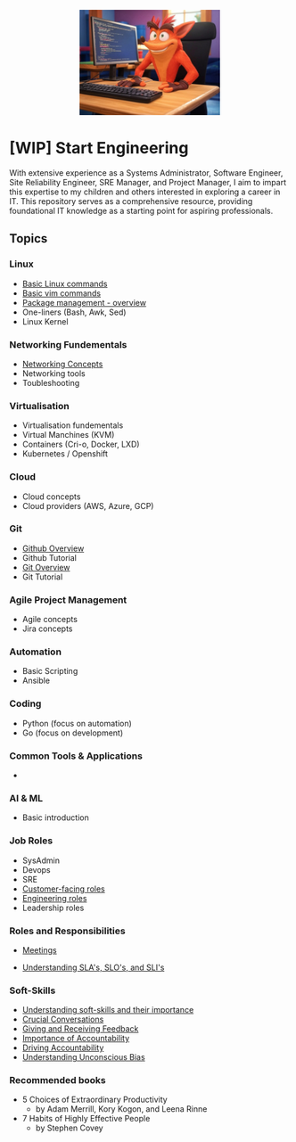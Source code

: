 <div style="width:50%; margin: auto;">

![Screenshot of Crash Bandicoot Coding.](images/crash_image.jpg)
 
</div>

# [WIP] Start Engineering
With extensive experience as a Systems Administrator, Software Engineer, Site Reliability Engineer, SRE Manager, and Project Manager, I aim to impart this expertise to my children and others interested in exploring a career in IT. This repository serves as a comprehensive resource, providing foundational IT knowledge as a starting point for aspiring professionals.

## Topics

### Linux
- [Basic Linux commands](examples/basic_linux_commands.md)
- [Basic vim commands](resources/vim_commands.md) 
- [Package management - overview](resources/package_management.md)
- One-liners (Bash, Awk, Sed)
- Linux Kernel

### Networking Fundementals
- [Networking Concepts](resources/networking_concepts.md)
- Networking tools
- Toubleshooting

### Virtualisation
- Virtualisation fundementals
- Virtual Manchines (KVM)
- Containers (Cri-o, Docker, LXD)
- Kubernetes / Openshift

### Cloud
- Cloud concepts
- Cloud providers (AWS, Azure, GCP)

### Git 
- [Github Overview](docs/github_overview.md)
- Github Tutorial
- [Git Overview](docs/git_overview.md)
- Git Tutorial 

### Agile Project Management
- Agile concepts
- Jira concepts

### Automation
- Basic Scripting
- Ansible

### Coding
- Python (focus on automation)
- Go (focus on development)

### Common Tools & Applications
- 

### AI & ML
- Basic introduction

### Job Roles
- SysAdmin
- Devops
- SRE
- [Customer-facing roles](resources/customer_facing_roles.md)
- [Engineering roles](resources/software_eng_roles.md)
- Leadership roles

### Roles and Responsibilities
- [Meetings](resources/meeting_types.md)


- [Understanding SLA's, SLO's, and SLI's](resources/sla_slo_sli.md)
 
### Soft-Skills
- [Understanding soft-skills and their importance](resources/understanding_soft_skills.md)
- [Crucial Conversations](resources/crucial_conversations.md) 
- [Giving and Receiving Feedback](resources/giving_receiving_feedback.md)
- [Importance of Accountability](resources/importance_of_accountability.md)
- [Driving Accountability](resources/driving_accountability.md)
- [Understanding Unconscious Bias](resources/unconscious_bias.md)

### Recommended books
- 5 Choices of Extraordinary Productivity
    - by Adam Merrill, Kory Kogon, and Leena Rinne
- 7 Habits of Highly Effective People
    -  by Stephen Covey

